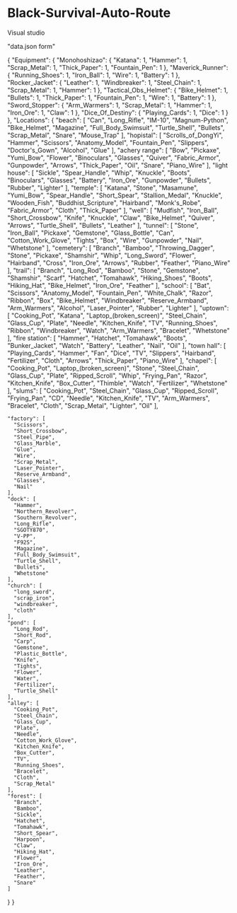 # Black-Survival-Auto-Route
Visual studio

"data.json form"

 
{
  "Equipment": {
    "Monohoshizao": {
      "Katana": 1,
      "Hammer": 1,
      "Scrap_Metal": 1,
      "Thick_Paper": 1,
      "Fountain_Pen": 1
    },
    "Maverick_Runner": {
      "Running_Shoes": 1,
      "Iron_Ball": 1,
      "Wire": 1,
      "Battery": 1
    },
    "Rocker_Jacket": {
      "Leather": 1,
      "Windbreaker": 1,
      "Steel_Chain": 1,
      "Scrap_Metal": 1,
      "Hammer": 1
    },
    "Tactical_Obs_Helmet": {
      "Bike_Helmet": 1,
      "Bullets": 1,
      "Thick_Paper": 1,
      "Fountain_Pen": 1,
      "Wire": 1,
      "Battery": 1
    },
    "Sword_Stopper": {
      "Arm_Warmers": 1,
      "Scrap_Metal": 1,
      "Hammer": 1,
      "Iron_Ore": 1,
      "Claw": 1
    },
    "Dice_Of_Destiny": {
      "Playing_Cards": 1,
      "Dice": 1
    }
  },
  "Locations": {
    "beach": [
      "Can",
      "Long_Rifle",
      "IM-10",
      "Magnum-Python",
      "Bike_Helmet",
      "Magazine",
      "Full_Body_Swimsuit",
      "Turtle_Shell",
      "Bullets",
      "Scrap_Metal",
      "Snare",
      "Mouse_Trap"
    ],
    "hopistal": [
      "Scrolls_of_DongYi",
      "Hammer",
      "Scissors",
      "Anatomy_Model",
      "Fountain_Pen",
      "Slippers",
      "Doctor's_Gown",
      "Alcohol",
      "Glue"
    ],
    "achery range": [
      "Bow",
      "Pickaxe",
      "Yumi_Bow",
      "Flower",
      "Binoculars",
      "Glasses",
      "Quiver",
      "Fabric_Armor",
      "Gunpowder",
      "Arrows",
      "Thick_Paper",
      "Oil",
      "Snare",
      "Piano_Wire"
    ],
    "light house": [
      "Sickle",
      "Spear_Handle",
      "Whip",
      "Knuckle",
      "Boots",
      "Binoculars",
      "Glasses",
      "Battery",
      "Iron_Ore",
      "Gunpowder",
      "Bullets",
      "Rubber",
      "Lighter"
    ],
    "temple": [
      "Katana",
      "Stone",
      "Masamune",
      "Yumi_Bow",
      "Spear_Handle",
      "Short_Spear",
      "Stallion_Medal",
      "Knuckle",
      "Wooden_Fish",
      "Buddhist_Scripture",
      "Hairband",
      "Monk's_Robe",
      "Fabric_Armor",
      "Cloth",
      "Thick_Paper"
    ],
    "well": [
      "Mudfish",
      "Iron_Ball",
      "Short_Crossbow",
      "Knife",
      "Knuckle",
      "Claw",
      "Bike_Helmet",
      "Quiver",
      "Arrows",
      "Turtle_Shell",
      "Bullets",
      "Leather"
    ],
    "tunnel": [
      "Stone",
      "Iron_Ball",
      "Pickaxe",
      "Gemstone",
      "Glass_Bottle",
      "Can",
      "Cotton_Work_Glove",
      "Tights",
      "Box",
      "Wire",
      "Gunpowder",
      "Nail",
      "Whetstone"
    ],
    "cemetery": [
      "Branch",
      "Bamboo",
      "Throwing_Dagger",
      "Stone",
      "Pickaxe",
      "Shamshir",
      "Whip",
      "Long_Sword",
      "Flower",
      "Hairband",
      "Cross",
      "Iron_Ore",
      "Arrows",
      "Rubber",
      "Feather",
      "Piano_Wire"
    ],
    "trail": [
      "Branch",
      "Long_Rod",
      "Bamboo",
      "Stone",
      "Gemstone",
      "Shamshir",
      "Scarf",
      "Hatchet",
      "Tomahawk",
      "Hiking_Shoes",
      "Boots",
      "Hiking_Hat",
      "Bike_Helmet",
      "Iron_Ore",
      "Feather"
    ],
    "school": [
      "Bat",
      "Scissors",
      "Anatomy_Model",
      "Fountain_Pen",
      "White_Chalk",
      "Razor",
      "Ribbon",
      "Box",
      "Bike_Helmet",
      "Windbreaker",
      "Reserve_Armband",
      "Arm_Warmers",
      "Alcohol",
      "Laser_Pointer",
      "Rubber",
      "Lighter"
    ],
    "uptown": [
      "Cooking_Pot",
      "Katana",
      "Laptop_(broken_screen)",
      "Steel_Chain",
      "Glass_Cup",
      "Plate",
      "Needle",
      "Kitchen_Knife",
      "TV",
      "Running_Shoes",
      "Ribbon",
      "Windbreaker",
      "Watch",
      "Arm_Warmers",
      "Bracelet",
      "Whetstone"
    ],
    "fire station": [
      "Hammer",
      "Hatchet",
      "Tomahawk",
      "Boots",
      "Bunker_Jacket",
      "Watch",
      "Battery",
      "Leather",
      "Nail",
      "Oil"
    ],
    "town hall": [
      "Playing_Cards",
      "Hammer",
      "Fan",
      "Dice",
      "TV",
      "Slippers",
      "Hairband",
      "Fertilizer",
      "Cloth",
      "Arrows",
      "Thick_Paper",
      "Piano_Wire"
    ],
    "chapel": [
      "Cooking_Pot",
      "Laptop_(broken_screen)",
      "Stone",
      "Steel_Chain",
      "Glass_Cup",
      "Plate",
      "Ripped_Scroll",
      "Whip",
      "Frying_Pan",
      "Razor",
      "Kitchen_Knife",
      "Box_Cutter",
      "Thimble",
      "Watch",
      "Fertilizer",
      "Whetstone"
    ],
    "slums": [
      "Cooking_Pot",
      "Steel_Chain",
      "Glass_Cup",
      "Ripped_Scroll",
      "Frying_Pan",
      "CD",
      "Needle",
      "Kitchen_Knife",
      "TV",
      "Arm_Warmers",
      "Bracelet",
      "Cloth",
      "Scrap_Metal",
      "Lighter",
      "Oil"
    ],

    "factory": [
      "Scissors",
      "Short_Crossbow",
      "Steel_Pipe",
      "Glass_Marble",
      "Glue",
      "Wire",
      "Scrap_Metal",
      "Laser_Pointer",
      "Reserve_Armband",
      "Glasses",
      "Nail"
    ],
    "dock": [
      "Hammer",
      "Northern_Revolver",
      "Southern_Revolver",
      "Long_Rifle",
      "SGOTY870",
      "V-PP",
      "F92S",
      "Magazine",
      "Full_Body_Swimsuit",
      "Turtle_Shell",
      "Bullets",
      "Whetstone"
    ],
    "church": [
      "long_sword",
      "scrap_iron",
      "windbreaker",
      "cloth"
    ],
    "pond": [
      "Long_Rod",
      "Short_Rod",
      "Carp",
      "Gemstone",
      "Plastic_Bottle",
      "Knife",
      "Tights",
      "Flower",
      "Water",
      "Fertilizer",
      "Turtle_Shell"
    ],
    "alley": [
      "Cooking_Pot",
      "Steel_Chain",
      "Glass_Cup",
      "Plate",
      "Needle",
      "Cotton_Work_Glove",
      "Kitchen_Knife",
      "Box_Cutter",
      "TV",
      "Running_Shoes",
      "Bracelet",
      "Cloth",
      "Scrap_Metal"
    ],
    "forest": [
      "Branch",
      "Bamboo",
      "Sickle",
      "Hatchet",
      "Tomahawk",
      "Short_Spear",
      "Harpoon",
      "Claw",
      "Hiking_Hat",
      "Flower",
      "Iron_Ore",
      "Leather",
      "Feather",
      "Snare"
    ]
  }
}
